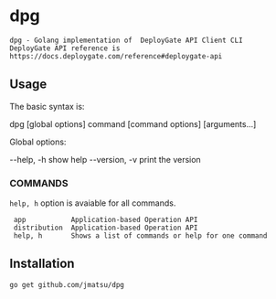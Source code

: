 # dpg

    dpg - Golang implementation of  DeployGate API Client CLI
    DeployGate API reference is https://docs.deploygate.com/reference#deploygate-api

## Usage

The basic syntax is:

   dpg [global options] command [command options] [arguments...]

Global options:

   --help, -h     show help
   --version, -v  print the version

### COMMANDS


`help, h` option is avaiable for all commands.

     app           Application-based Operation API
     distribution  Application-based Operation API
     help, h       Shows a list of commands or help for one command


## Installation

```
go get github.com/jmatsu/dpg
```